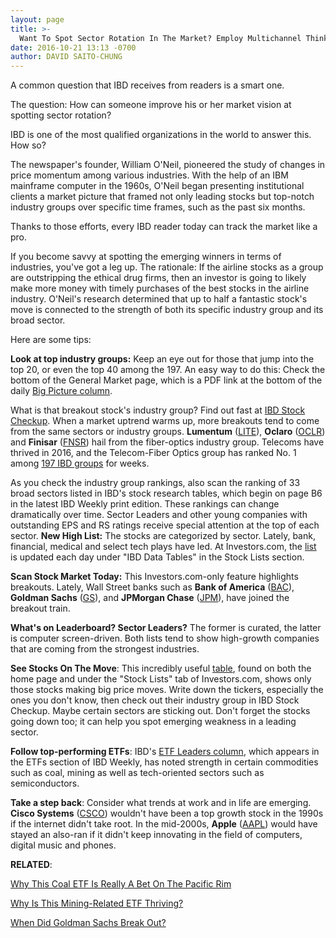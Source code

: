 ```yaml
---
layout: page
title: >-
  Want To Spot Sector Rotation In The Market? Employ Multichannel Thinking
date: 2016-10-21 13:13 -0700
author: DAVID SAITO-CHUNG
---
```





A common question that IBD receives from readers is a smart one.


The question: How can someone improve his or her market vision at spotting sector rotation?


IBD is one of the most qualified organizations in the world to answer this. How so?


The newspaper's founder, William O'Neil, pioneered the study of changes in price momentum among various industries. With the help of an IBM mainframe computer in the 1960s, O'Neil began presenting institutional clients a market picture that framed not only leading stocks but top-notch industry groups over specific time frames, such as the past six months.


Thanks to those efforts, every IBD reader today can track the market like a pro.


If you become savvy at spotting the emerging winners in terms of industries, you've got a leg up. The rationale: If the airline stocks as a group are outstripping the ethical drug firms, then an investor is going to likely make more money with timely purchases of the best stocks in the airline industry. O'Neil's research determined that up to half a fantastic stock's move is connected to the strength of both its specific industry group and its broad sector.


Here are some tips:


**Look at top industry groups:** Keep an eye out for those that jump into the top 20, or even the top 40 among the 197. An easy way to do this: Check the bottom of the General Market page, which is a PDF link at the bottom of the daily [Big Picture column](https://www.investors.com/category/market-trend/the-big-picture/).


What is that breakout stock's industry group? Find out fast at [IBD Stock Checkup](http://research.investors.com/stock-checkup/). When a market uptrend warms up, more breakouts tend to come from the same sectors or industry groups. **Lumentum** ([LITE](https://research.investors.com/quote.aspx?symbol=LITE)), **Oclaro** ([OCLR](https://research.investors.com/quote.aspx?symbol=OCLR)) and **Finisar** ([FNSR](https://research.investors.com/quote.aspx?symbol=FNSR)) hail from the fiber-optics industry group. Telecoms have thrived in 2016, and the Telecom-Fiber Optics group has ranked No. 1 among [197 IBD groups](https://www.investors.com/data-tables/industry-sub-group-rankings-oct-20-2016/) for weeks.


As you check the industry group rankings, also scan the ranking of 33 broad sectors listed in IBD's stock research tables, which begin on page B6 in the latest IBD Weekly print edition. These rankings can change dramatically over time. Sector Leaders and other young companies with outstanding EPS and RS ratings receive special attention at the top of each sector.
**New High List:** The stocks are categorized by sector. Lately, bank, financial, medical and select tech plays have led. At Investors.com, the [list](https://www.investors.com/data-tables/new-high-list-oct-20-2016/) is updated each day under "IBD Data Tables" in the Stock Lists section.


**Scan Stock Market Today:** This Investors.com-only feature highlights breakouts. Lately, Wall Street banks such as **Bank of America** ([BAC](https://research.investors.com/quote.aspx?symbol=BAC)), **Goldman Sachs** ([GS](https://research.investors.com/quote.aspx?symbol=GS)), and **JPMorgan Chase** ([JPM](https://research.investors.com/quote.aspx?symbol=JPM)), have joined the breakout train.


**What's on Leaderboard? Sector Leaders?** The former is curated, the latter is computer screen-driven. Both lists tend to show high-growth companies that are coming from the strongest industries.


**See Stocks On The Move**: This incredibly useful [table](http://research.investors.com/stocksonthemove.aspx), found on both the home page and under the "Stock Lists" tab of Investors.com, shows only those stocks making big price moves. Write down the tickers, especially the ones you don't know, then check out their industry group in IBD Stock Checkup. Maybe certain sectors are sticking out. Don't forget the stocks going down too; it can help you spot emerging weakness in a leading sector.


**Follow top-performing ETFs**: IBD's [ETF Leaders column](https://www.investors.com/category/etfs-and-funds/etf-leaders/), which appears in the ETFs section of IBD Weekly, has noted strength in certain commodities such as coal, mining as well as tech-oriented sectors such as semiconductors.


**Take a step back**: Consider what trends at work and in life are emerging. **Cisco Systems** ([CSCO](https://research.investors.com/quote.aspx?symbol=CSCO)) wouldn't have been a top growth stock in the 1990s if the internet didn't take root. In the mid-2000s, **Apple** ([AAPL](https://research.investors.com/quote.aspx?symbol=AAPL)) would have stayed an also-ran if it didn't keep innovating in the field of computers, digital music and phones.


**RELATED**:


[Why This Coal ETF Is Really A Bet On The Pacific Rim](https://www.investors.com/etfs-and-funds/etf-leaders/why-this-coal-energy-etf-is-really-a-bet-on-pacific-rim-growth/)


[Why Is This Mining-Related ETF Thriving?](https://www.investors.com/etfs-and-funds/etf-leaders/with-mining-metals-stocks-struggling-how-is-etf-near-highs/)


[When Did Goldman Sachs Break Out?](https://www.investors.com/market-trend/stock-market-today/oil-bank-restaurant-stocks-boost-market-goldman-sachs-breaks-out/)





